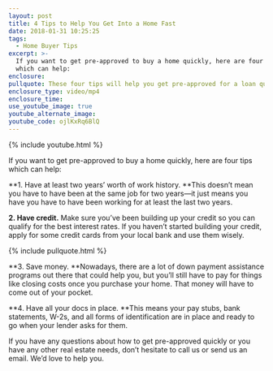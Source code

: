 ```yaml
---
layout: post
title: 4 Tips to Help You Get Into a Home Fast
date: 2018-01-31 10:25:25
tags:
  - Home Buyer Tips
excerpt: >-
  If you want to get pre-approved to buy a home quickly, here are four tips
  which can help:
enclosure:
pullquote: These four tips will help you get pre-approved for a loan quickly.
enclosure_type: video/mp4
enclosure_time:
use_youtube_image: true
youtube_alternate_image:
youtube_code: ojlKxRq6BlQ
---
```



{% include youtube.html %}

If you want to get pre-approved to buy a home quickly, here are four tips which can help:

**1. Have at least two years’ worth of work history.&nbsp;**This doesn’t mean you have to have been at the same job for two years—it just means you have you have to have been working for at least the last two years.

**2. Have credit.** Make sure you’ve been building up your credit so you can qualify for the best interest rates. If you haven’t started building your credit, apply for some credit cards from your local bank and use them wisely.

{% include pullquote.html %}

**3. Save money.&nbsp;**Nowadays, there are a lot of down payment assistance programs out there that could help you, but you’ll still have to pay for things like closing costs once you purchase your home. That money will have to come out of your pocket.

**4. Have all your docs in place.&nbsp;**This means your pay stubs, bank statements, W-2s, and all forms of identification are in place and ready to go when your lender asks for them.

If you have any questions about how to get pre-approved quickly or you have any other real estate needs, don’t hesitate to call us or send us an email. We’d love to help you.